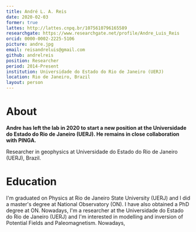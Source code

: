 ```yaml
---
title: André L. A. Reis
date: 2020-02-03
former: true
lattes: http://lattes.cnpq.br/1075610796165589
researchgate: https://www.researchgate.net/profile/Andre_Luis_Reis
orcid: 0000-0002-2225-5106
picture: andre.jpg
email: reisandreluis@gmail.com
github: andrelreis
position: Researcher
period: 2014-Present
institution: Universidade do Estado do Rio de Janeiro (UERJ)
location: Rio de Janeiro, Brazil
layout: person
---
```


# About

**Andre has left the lab in 2020 to start a new position at the Universidade do
Estado do Rio de Janeiro (UERJ). He remains in close collaboration with PINGA.**

Researcher in geophysics at Universidade do Estado do Rio de Janeiro (UERJ),
Brazil.

# Education

I'm graduated on Physics at Rio de Janeiro State University (UERJ) and I did a
master's degree at National Observatory (ON). I have also obtained a PhD degree
at ON. Nowadays, I'm a researcher at the Universidade do Estado do Rio de
Janeiro (UERJ) and I'm interested in modelling and inversion of Potential
Fields and Paleomagnetism. Nowadays,
